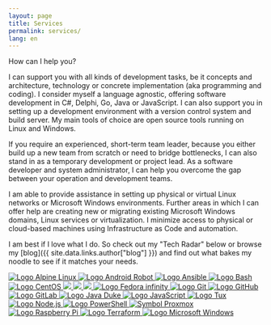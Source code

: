 ```yaml
---
layout: page
title: Services
permalink: services/
lang: en
---
```


How can I help you?

I can support you with all kinds of development tasks, be it concepts and architecture, technology or concrete implementation (aka programming and coding). I consider myself a language agnostic, offering software development in C#, Delphi, Go, Java or JavaScript. I can also support you in setting up a development environment with a version control system and build server. My main tools of choice are open source tools running on Linux and Windows.

If you require an experienced, short-term team leader, because you either build up a new team from scratch or need to bridge bottlenecks, I can also stand in as a temporary development or project lead. As a software developer and system administrator, I can help you overcome the gap between your operation and development teams.

I am able to provide assistance in setting up physical or virtual Linux networks or Microsoft Windows environments. Further areas in which I can offer help are creating new or migrating existing Microsoft Windows domains, Linux services or virtualization. I minimize access to physical or cloud-based machines using Infrastructure as Code and automation.

I am best if I love what I do. So check out my "Tech Radar" below or browse my [blog]({{ site.data.links.author["blog"] }}) and find out what bakes my noodle to see if it matches your needs.

<div class="scrolling-wrapper">
  <!-- https://alpinelinux.org/ -->
  <a class="img-link" href="{{ site.data.links.alpine-linux }}">
    <img class="grayscale" src="{{ site.baseurl }}/assets/site/images/Alpine_Linux.symbol.png" alt="Logo Alpine Linux" title="Alpine Linux - a security-oriented, lightweight Linux distribution">
  </a>
  <!-- https://developer.android.com/distribute/marketing-tools/brand-guidelines -->
  <a class="img-link" href="{{ site.data.links.android[site.active_lang] }}">
    <img class="grayscale" src="{{ site.baseurl }}/assets/site/images/Android_Robot.symbol.png" alt="Logo Android Robot" title="Android - The world’s most popular mobile OS">
  </a>
  <!-- https://www.brandeps.com/logo/A/Ansible-01 -->
  <a class="img-link" href="{{ site.data.links.ansible }}">
    <img class="grayscale" src="{{ site.baseurl }}/assets/site/images/Ansible.symbol.png" alt="Logo Ansible" title="Ansible - Simple IT Automation">
  </a>
  <!-- https://www.archlinux.org/art/ -->
  <!-- <a class="img-link" href="{{ site.data.links.arch-linux }}">
    <img class="grayscale" src="{{ site.baseurl }}/assets/site/images/Arch_Linux.symbol.png" alt="Logo Arch Linux" title="Arch Linux - lightweight and flexible Linux distribution">
  </a> -->
  <!-- https://bashlogo.com/ -->
  <a class="img-link" href="{{ site.data.links.gnu-bash }}">
    <img class="grayscale" src="{{ site.baseurl }}/assets/site/images/Bash.symbol.png" alt="Logo Bash" title="Bash - Bourne Again SHell">
  </a>
  <!-- https://wiki.centos.org/ArtWork/Brand/Logo -->
  <a class="img-link" href="{{ site.data.links.centos }}">
    <img class="grayscale" src="{{ site.baseurl }}/assets/site/images/CentOS.symbol.png" alt="Logo CentOS" title="The CentOS Project - community-driven free software effort focused on delivering a robust open source ecosystem">
  </a>
  <!-- https://chrismckee.co.uk/c-logo-for-stuff-and-stickers/ -->
  <a class="img-link" href="{{ site.data.links.csharp-reference[site.active_lang] }}" alt="Logo C#" title="C# - simple, modern, object-oriented, and type-safe programming language">
    <img class="grayscale" src="{{ site.baseurl }}/assets/site/images/CSharp.symbol.png">
  </a>
  <!-- https://www.debian.org/logos/ -->
  <a class="img-link" href="{{ site.data.links.debian[site.active_lang] }}" alt="Logo Debian" title="Debian - The Universal Operating System">
    <img class="grayscale" src="{{ site.baseurl }}/assets/site/images/Debian.symbol.png">
  </a>
  <!-- https://www.docker.com/legal/brand-guidelines -->
  <a class="img-link" href="{{ site.data.links.docker }}" alt="Logo Docker Moby" title="Docker - Build, Ship, and Run Any App, Anywhere">
    <img class="grayscale" src="{{ site.baseurl }}/assets/site/images/Docker_moby.symbol.png">
  </a>
  <!-- https://fedoraproject.org/wiki/Logo/UsageGuidelines -->
  <a class="img-link" href="{{ site.data.links.fedora[site.active_lang] }}">
    <img class="grayscale" src="{{ site.baseurl }}/assets/site/images/Fedora_infinity.symbol.png" alt="Logo Fedora infinity" title="Fedora Project - free and open source software platform">
  </a>
  <!-- https://git-scm.com/downloads/logos -->
  <a class="img-link" href="{{ site.data.links.git-scm }}">
    <img class="grayscale" src="{{ site.baseurl }}/assets/site/images/Git.symbol.png" alt="Logo Git" title="Git - free and open source distributed version control system">
  </a>
  <!-- https://github.com/logos -->
  <a class="img-link" href="{{ site.data.links.github }}">
    <img class="grayscale" src="{{ site.baseurl }}/assets/site/images/GitHub_Octocat.symbol.png" alt="Logo GitHub" title="GitHub - software development platform">
  </a>
  <!-- https://about.gitlab.com/press/ -->
  <a class="img-link" href="{{ site.data.links.gitlab }}">
    <img class="grayscale" src="{{ site.baseurl }}/assets/site/images/GitLab.symbol.png" alt="Logo GitLab" title="GitLab - fully featured platform for software development, security, and operations">
  </a>
  <!-- https://blog.golang.org/go-brand -->
  <!-- <a class="img-link" href="{{ site.data.links.golang }}">
    <img class="grayscale" src="{{ site.baseurl }}/assets/site/images/Go_Blue.symbol.png" alt="Logo Golang" title="Go - open source programming language">
  </a> -->
  <!-- http://openjdk.java.net/projects/duke/ -->
  <a class="img-link" href="{{ site.data.links.java[site.active_lang] }}">
    <img class="grayscale" src="{{ site.baseurl }}/assets/site/images/Java_mascot_Duke_waving.symbol.png" alt="Logo Java Duke" title="Java - programming language and computing platform">
  </a>
  <!-- https://github.com/voodootikigod/logo.js/ -->
  <a class="img-link" href="{{ site.data.links.javascript[site.active_lang] }}">
    <img class="grayscale" src="{{ site.baseurl }}/assets/site/images/js.symbol.png" alt="Logo JavaScript" title="JavaScript - lightweight interpreted or JIT-compiled programming language">
  </a>
  <!-- http://isc.tamu.edu/~lewing/linux/ -->
  <a class="img-link" href="{{ site.data.links.linux-kernel }}">
    <img class="grayscale" src="{{ site.baseurl }}/assets/site/images/Linux_Penguin.symbol.png" alt="Logo Tux" title="The Linux Kernel Archives">
  </a>
  <!-- https://nodejs.org/en/about/resources/ -->
  <a class="img-link" href="{{ site.data.links.node-js[site.active_lang] }}">
    <img class="grayscale" src="{{ site.baseurl }}/assets/site/images/nodejs.symbol.png" alt="Logo Node.js" title="Node.js - JavaScript runtime built on Chrome's V8 JavaScript engine">
  </a>
  <!-- https://github.com/PowerShell/PowerShell -->
  <a class="img-link" href="{{ site.data.links.powershell[site.active_lang] }}">
    <img class="grayscale" src="{{ site.baseurl }}/assets/site/images/Powershell.symbol.png" alt="Logo PowerShell" title="PowerShell - task-based command-line shell and scripting language">
  </a>
  <!-- https://www.proxmox.com/en/news/media-kit -->
  <a class="img-link" href="{{ site.data.links.proxmox-ve[site.active_lang] }}">
    <img class="grayscale" src="{{ site.baseurl }}/assets/site/images/Proxmox.symbol.png" alt="Symbol Proxmox" title="Proxmox VE - Open-Source Virtualization Platform">
  </a>
  <!-- https://rancher.com/brand-guidelines/ -->
  <!-- <a class="img-link" href="{{ site.data.links.rancher-labs }}">
    <img class="grayscale" src="{{ site.baseurl }}/assets/site/images/Rancher.symbol.png" alt="Logo Rancher Labs" title="Rancher Labs - Enterprise Kubernetes Platform">
  </a> -->
  <!-- https://www.raspberrypi.org/trademark-rules/ -->
  <a class="img-link" href="{{ site.data.links.raspberry-pi }}">
    <img class="grayscale" src="{{ site.baseurl }}/assets/site/images/Raspberry_Pi.symbol.png" alt="Logo Raspberry Pi" title="Raspberry Pi - A small and affordable computer">
  </a>
  <!-- https://www.terraform.io/logos.html -->
  <a class="img-link" href="{{ site.data.links.hashicorp-terraform }}">
    <img class="grayscale" src="{{ site.baseurl }}/assets/site/images/Terraform.symbol.png" alt="Logo Terraform" title="Terraform - Write, Plan, and Create Infrastructure as Code">
  </a>
  <!-- https://www.brandeps.com/logo/W/Windows-01 -->
  <a class="img-link" href="{{ site.data.links.windows-server[site.active_lang] }}">
    <img class="grayscale" src="{{ site.baseurl }}/assets/site/images/Windows.symbol.png" alt="Logo Microsoft Windows" title="Microsoft Windows - Windows Server">
  </a>
</div>
